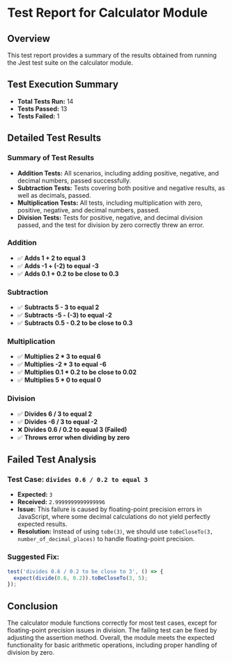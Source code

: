 # Test Report for Calculator Module

## Overview
This test report provides a summary of the results obtained from running the Jest test suite on the calculator module.

## Test Execution Summary
- **Total Tests Run:** 14
- **Tests Passed:** 13
- **Tests Failed:** 1

## Detailed Test Results

### Summary of Test Results
- **Addition Tests:** All scenarios, including adding positive, negative, and decimal numbers, passed successfully.
- **Subtraction Tests:** Tests covering both positive and negative results, as well as decimals, passed.
- **Multiplication Tests:** All tests, including multiplication with zero, positive, negative, and decimal numbers, passed.
- **Division Tests:** Tests for positive, negative, and decimal division passed, and the test for division by zero correctly threw an error.

### Addition
- ✅ **Adds 1 + 2 to equal 3**
- ✅ **Adds -1 + (-2) to equal -3**
- ✅ **Adds 0.1 + 0.2 to be close to 0.3**

### Subtraction
- ✅ **Subtracts 5 - 3 to equal 2**
- ✅ **Subtracts -5 - (-3) to equal -2**
- ✅ **Subtracts 0.5 - 0.2 to be close to 0.3**

### Multiplication
- ✅ **Multiplies 2 * 3 to equal 6**
- ✅ **Multiplies -2 * 3 to equal -6**
- ✅ **Multiplies 0.1 * 0.2 to be close to 0.02**
- ✅ **Multiplies 5 * 0 to equal 0**

### Division
- ✅ **Divides 6 / 3 to equal 2**
- ✅ **Divides -6 / 3 to equal -2**
- ❌ **Divides 0.6 / 0.2 to equal 3 (Failed)**
- ✅ **Throws error when dividing by zero**

## Failed Test Analysis
### Test Case: `divides 0.6 / 0.2 to equal 3`
- **Expected:** `3`
- **Received:** `2.9999999999999996`
- **Issue:** This failure is caused by floating-point precision errors in JavaScript, where some decimal calculations do not yield perfectly expected results.
- **Resolution:** Instead of using `toBe(3)`, we should use `toBeCloseTo(3, number_of_decimal_places)` to handle floating-point precision.

### Suggested Fix:
```javascript
test('divides 0.6 / 0.2 to be close to 3', () => {
  expect(divide(0.6, 0.2)).toBeCloseTo(3, 5);
});
```

## Conclusion
The calculator module functions correctly for most test cases, except for floating-point precision issues in division. The failing test can be fixed by adjusting the assertion method. Overall, the module meets the expected functionality for basic arithmetic operations, including proper handling of division by zero.

